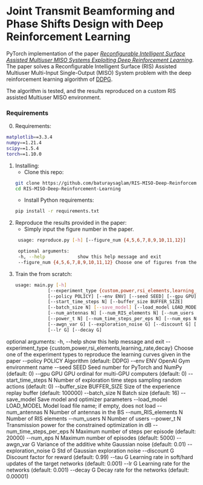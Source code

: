 # Joint Transmit Beamforming and Phase Shifts Design with Deep Reinforcement Learning

PyTorch implementation of the paper [*Reconfigurable Intelligent Surface Assisted Multiuser MISO Systems Exploiting Deep Reinforcement Learning*](https://ieeexplore.ieee.org/document/9110869). The paper solves a Reconfigurable Intelligent Surface (RIS) Assisted Multiuser Multi-Input Single-Output (MISO) System problem with the deep reinforcement learning algorithm of [DDPG](https://arxiv.org/abs/1509.02971).

The algorithm is tested, and the results reproduced on a custom RIS assisted Multiuser MISO environment. 

### Requirements
0. Requirements:
  ```bash
  matplotlib==3.3.4
  numpy==1.21.4
  scipy==1.5.4
  torch==1.10.0
  ```
  
1. Installing:
    * Clone this repo: 
    ```bash
    git clone https://github.com/baturaysaglam/RIS-MISO-Deep-Reinforcement-Learning
    cd RIS-MISO-Deep-Reinforcement-Learning
    ```
    * Install Python requirements: 
    ```bash
    pip install -r requirements.txt
    ```
2. Reproduce the results provided in the paper:
   * Simply input the figure number in the paper.
   ```bash
    usage: reproduce.py [-h] [--figure_num {4,5,6,7,8,9,10,11,12}]

    optional arguments:
    -h, --help            show this help message and exit
    --figure_num {4,5,6,7,8,9,10,11,12} Choose one of figures from the paper to reproduce
   ```
3. Train the from scratch:
   ```bash
   usage: main.py [-h]
               [--experiment_type {custom,power,rsi_elements,learning_rate,decay}]
               [--policy POLICY] [--env ENV] [--seed SEED] [--gpu GPU]
               [--start_time_steps N] [--buffer_size BUFFER_SIZE]
               [--batch_size N] [--save_model] [--load_model LOAD_MODEL]
               [--num_antennas N] [--num_RIS_elements N] [--num_users N]
               [--power_t N] [--num_time_steps_per_eps N] [--num_eps N]
               [--awgn_var G] [--exploration_noise G] [--discount G] [--tau G]
               [--lr G] [--decay G]

optional arguments:
  -h, --help            show this help message and exit
  --experiment_type {custom,power,rsi_elements,learning_rate,decay}
                        Choose one of the experiment types to reproduce the
                        learning curves given in the paper
  --policy POLICY       Algorithm (default: DDPG)
  --env ENV             OpenAI Gym environment name
  --seed SEED           Seed number for PyTorch and NumPy (default: 0)
  --gpu GPU             GPU ordinal for multi-GPU computers (default: 0)
  --start_time_steps N  Number of exploration time steps sampling random
                        actions (default: 0)
  --buffer_size BUFFER_SIZE
                        Size of the experience replay buffer (default: 100000)
  --batch_size N        Batch size (default: 16)
  --save_model          Save model and optimizer parameters
  --load_model LOAD_MODEL
                        Model load file name; if empty, does not load
  --num_antennas N      Number of antennas in the BS
  --num_RIS_elements N  Number of RIS elements
  --num_users N         Number of users
  --power_t N           Transmission power for the constrained optimization in
                        dB
  --num_time_steps_per_eps N
                        Maximum number of steps per episode (default: 20000)
  --num_eps N           Maximum number of episodes (default: 5000)
  --awgn_var G          Variance of the additive white Gaussian noise
                        (default: 0.01)
  --exploration_noise G
                        Std of Gaussian exploration noise
  --discount G          Discount factor for reward (default: 0.99)
  --tau G               Learning rate in soft/hard updates of the target
                        networks (default: 0.001)
  --lr G                Learning rate for the networks (default: 0.001)
  --decay G             Decay rate for the networks (default: 0.00001)
  ```

